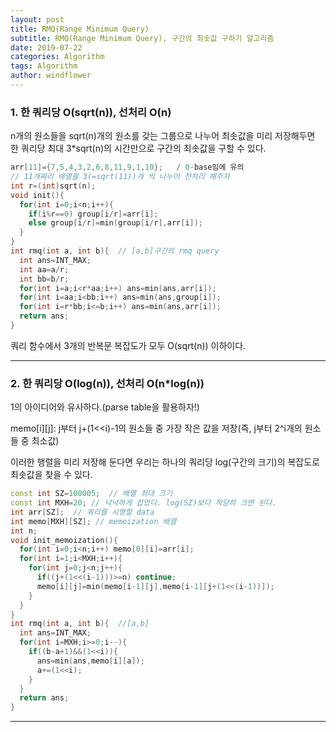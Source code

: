 ```yaml
---
layout: post
title: RMQ(Range Minimum Query)
subtitle: RMQ(Range Minimum Query), 구간의 최솟값 구하기 알고리즘
date: 2019-07-22
categories: Algorithm
tags: Algorithm
author: windflower
---
```


### 1. 한 쿼리당 O(sqrt(n)), 선처리 O(n)

n개의 원소들을 sqrt(n)개의 원소를 갖는 그룹으로 나누어 최솟값을 미리 저장해두면 한 쿼리당 최대 3*sqrt(n)의 시간만으로 구간의 최솟값을 구할 수 있다.

~~~cpp
arr[11]={7,5,4,3,2,6,8,11,9,1,10};   / 0-base임에 유의
// 11개짜리 배열을 3(=sqrt(11))개 씩 나누어 전처리 해주자
int r=(int)sqrt(n);
void init(){
  for(int i=0;i<n;i++){
    if(i%r==0) group[i/r]=arr[i];
    else group[i/r]=min(group[i/r],arr[i]);
  }  
}
int rmq(int a, int b){  // [a,b]구간의 rmq query
  int ans=INT_MAX;
  int aa=a/r;
  int bb=b/r;
  for(int i=a;i<r*aa;i++) ans=min(ans,arr[i]);
  for(int i=aa;i<bb;i++) ans=min(ans,group[i]);
  for(int i=r*bb;i<=b;i++) ans=min(ans,arr[i]);
  return ans;
}
~~~
쿼리 함수에서 3개의 반복문 복잡도가 모두 O(sqrt(n)) 이하이다.

---

### 2. 한 쿼리당 O(log(n)), 선처리 O(n*log(n))

1의 아이디어와 유사하다.(parse table을 활용하자!)

memo[i][j]: j부터 j+(1<<i)-1의 원소들 중 가장 작은 값을 저장(즉, j부터 2^i개의 원소들 중 최소값)

이러한 행렬을 미리 저장해 둔다면 우리는 하나의 쿼리당 log(구간의 크기)의 복잡도로 최솟값을 찾을 수 있다.

```cpp
const int SZ=100005;  // 배열 최대 크기
const int MXH=20; // 넉넉하게 잡았다. log(SZ)보다 적당히 크면 된다.
int arr[SZ];  // 쿼리를 시행할 data
int memo[MXH][SZ]; // memoization 배열
int n;
void init_memoization(){
  for(int i=0;i<n;i++) memo[0][i]=arr[i];
  for(int i=1;i<MXH;i++){
    for(int j=0;j<n;j++){
      if((j+(1<<(i-1)))>=n) continue;
      memo[i][j]=min(memo[i-1][j],memo[i-1][j+(1<<(i-1))]);
    }
  }
}
int rmq(int a, int b){  //[a,b]
  int ans=INT_MAX;
  for(int i=MXH;i>=0;i--){
    if((b-a+1)&&(1<<i)){
      ans=min(ans,memo[i][a]);
      a+=(1<<i);
    }
  }
  return ans;
}
```

---
